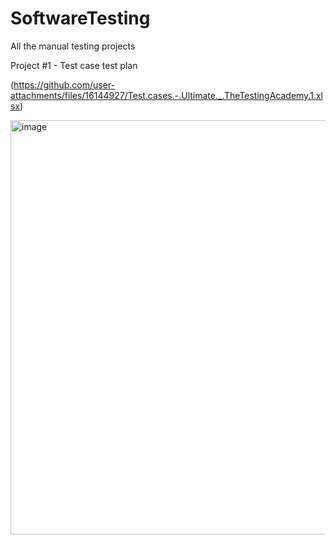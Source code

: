 # SoftwareTesting

All the manual testing projects

Project #1 - Test case test plan

(https://github.com/user-attachments/files/16144927/Test.cases.-.Ultimate._.TheTestingAcademy.1.xlsx)



<img width="663" alt="image" src="https://github.com/Tejesh-1234/SoftwareTesting/assets/175133927/989262b2-90b1-4eba-ab54-1ed9c2cca7fa">


